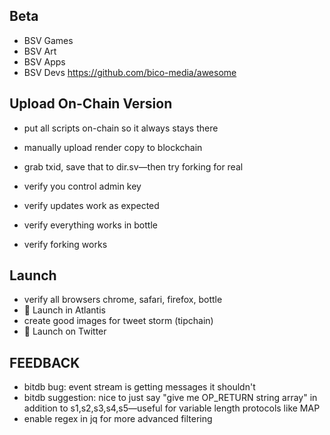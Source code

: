 ## Beta
* BSV Games
* BSV Art
* BSV Apps
* BSV Devs
https://github.com/bico-media/awesome

## Upload On-Chain Version
- put all scripts on-chain so it always stays there
- manually upload render copy to blockchain
- grab txid, save that to dir.sv—then try forking for real

- verify you control admin key
- verify updates work as expected
- verify everything works in bottle
- verify forking works

## Launch
- verify all browsers chrome, safari, firefox, bottle
- 🚀 Launch in Atlantis
- create good images for tweet storm (tipchain)
- 🚀 Launch on Twitter

## FEEDBACK
* bitdb bug: event stream is getting messages it shouldn't
* bitdb suggestion: nice to just say "give me OP_RETURN string array" in addition to s1,s2,s3,s4,s5—useful for variable length protocols like MAP
* enable regex in jq for more advanced filtering

